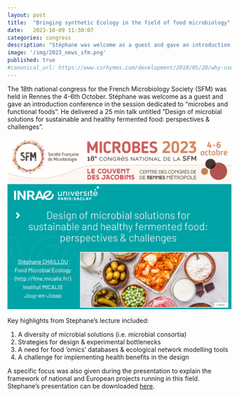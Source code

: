 ```yaml
---
layout: post
title:  "Bringing synthetic Ecology in the field of food microbiology"
date:   2023-10-09 11:30:07
categories: congress
description: "Stéphane was welcome as a guest and gave an introduction conference in the session dedicated to microbes and functional foods"
image: '/img/2023_news_sfm.png'
published: true
#canonical_url: https://www.csrhymes.com/development/2018/05/28/why-use-a-static-site-generator.html
---
```



The 18th national congress for the French Microbiology Society (SFM) was held in Rennes the 4-6th October. Stéphane was welcome as a guest and gave an introduction conference in the session dedicated to “microbes and functional foods”.  He delivered a 25 min talk untitled ”Design of microbial solutions for sustainable and healthy fermented food: perspectives & challenges”.

![](/img/2023_news_sfm.png)


Key highlights from Stephane’s lecture included:

1.	A diversity of microbial solutions (i.e. microbial consortia)
2.	Strategies for design & experimental bottlenecks
3.	A need for food  ‘omics’ databases & ecological network modelling tools
4.	A challenge for implementing health benefits in the design 

A specific focus was also given during the presentation to explain the framework of national and European projects running in this field.
Stephane’s presentation can be downloaded [here](https://filesender.renater.fr/?s=download&token=f4cd21fc-17fd-418b-b7bb-48a7c7eea44a).



